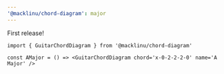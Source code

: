 ```yaml
---
'@macklinu/chord-diagram': major
---
```


First release!

```tsx
import { GuitarChordDiagram } from '@macklinu/chord-diagram'

const AMajor = () => <GuitarChordDiagram chord='x-0-2-2-2-0' name='A Major' />
```
